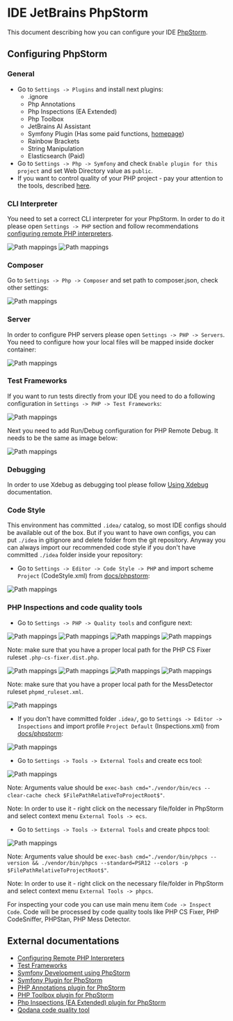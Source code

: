 # IDE JetBrains PhpStorm
This document describing how you can configure your IDE [PhpStorm](https://www.jetbrains.com/phpstorm/).

## Configuring PhpStorm
### General
* Go to `Settings -> Plugins` and install next plugins:
    - .ignore
    - Php Annotations
    - Php Inspections (EA Extended)
    - Php Toolbox
    - JetBrains AI Assistant
    - Symfony Plugin (Has some paid functions, [homepage](https://espend.de/phpstorm/plugin/symfony))
    - Rainbow Brackets
    - String Manipulation
    - Elasticsearch (Paid)
* Go to `Settings -> Php -> Symfony` and check `Enable plugin for this project` and set Web Directory value as `public`.
* If you want to control quality of your PHP project - pay your attention to the tools, described [here](development.md).

### CLI Interpreter
You need to set a correct CLI interpreter for your PhpStorm.
In order to do it please open `Settings -> PHP` section and follow recommendations [configuring remote PHP interpreters](https://www.jetbrains.com/help/phpstorm/configuring-remote-interpreters.html).

![Path mappings](images/phpstorm_00.png)
![Path mappings](images/phpstorm_01.png)

### Composer
Go to `Settings -> Php -> Composer` and set path to composer.json, check other settings:

![Path mappings](images/phpstorm_02.png)

### Server
In order to configure PHP servers please open `Settings -> PHP -> Servers`.
You need to configure how your local files will be mapped inside docker container:

![Path mappings](images/phpstorm_03.png)

### Test Frameworks
If you want to run tests directly from your IDE you need to do a following configuration in `Settings -> PHP -> Test Frameworks`:

![Path mappings](images/phpstorm_04.png)

Next you need to add Run/Debug configuration for PHP Remote Debug. It needs to be the same as image below:

![Path mappings](images/phpstorm_05.png)

### Debugging
In order to use Xdebug as debugging tool please follow [Using Xdebug](xdebug.md) documentation.

### Code Style
This environment has committed `.idea/` catalog, so most IDE configs should be available out of the box. But if you want to have own configs, you can put `./idea` in gitignore and delete folder from the git repository.
Anyway you can always import our recommended code style if you don't have committed `./idea` folder inside your repository: 
* Go to `Settings -> Editor -> Code Style -> PHP` and import scheme `Project` (CodeStyle.xml) from [docs/phpstorm](phpstorm):

![Path mappings](images/phpstorm_code_style.png)

### PHP Inspections and code quality tools
* Go to `Settings -> PHP -> Quality tools` and configure next:

![Path mappings](images/phpstorm_06.png)
![Path mappings](images/phpstorm_php_code_sniffer_1.png)
![Path mappings](images/phpstorm_php_code_sniffer_2.png)
![Path mappings](images/phpstorm_php_cs_fixer_1.png)

Note: make sure that you have a proper local path for the PHP CS Fixer ruleset `.php-cs-fixer.dist.php`.

![Path mappings](images/phpstorm_php_cs_fixer_2.png)
![Path mappings](images/phpstorm_phpstan_1.png)
![Path mappings](images/phpstorm_phpstan_2.png)
![Path mappings](images/phpstorm_phpmd_1.png)

Note: make sure that you have a proper local path for the MessDetector ruleset `phpmd_ruleset.xml`.

![Path mappings](images/phpstorm_phpmd_2.png)

* If you don't have committed folder `.idea/`, go to `Settings -> Editor -> Inspections` and import profile `Project Default` (Inspections.xml) from [docs/phpstorm](phpstorm):

![Path mappings](images/phpstorm_inspections.png)

* Go to `Settings -> Tools -> External Tools` and create ecs tool:

![Path mappings](images/phpstorm_12.png)

Note: Arguments value should be `exec-bash cmd="./vendor/bin/ecs --clear-cache check $FilePathRelativeToProjectRoot$"`.

Note: In order to use it - right click on the necessary file/folder in PhpStorm and select context menu `External Tools -> ecs`.

* Go to `Settings -> Tools -> External Tools` and create phpcs tool:

![Path mappings](images/phpstorm_13.png)

Note: Arguments value should be `exec-bash cmd="./vendor/bin/phpcs --version && ./vendor/bin/phpcs --standard=PSR12 --colors -p $FilePathRelativeToProjectRoot$"`.

Note: In order to use it - right click on the necessary file/folder in PhpStorm and select context menu `External Tools -> phpcs`.


For inspecting your code you can use main menu item `Code -> Inspect Code`. Code will be processed by code quality tools like PHP CS Fixer, PHP CodeSniffer, PHPStan, PHP Mess Detector. 

## External documentations
* [Configuring Remote PHP Interpreters](https://www.jetbrains.com/help/phpstorm/configuring-remote-interpreters.html)
* [Test Frameworks](https://www.jetbrains.com/help/phpstorm/php-test-frameworks.html)
* [Symfony Development using PhpStorm](http://blog.jetbrains.com/phpstorm/2014/08/symfony-development-using-phpstorm/)
* [Symfony Plugin for PhpStorm](https://plugins.jetbrains.com/plugin/7219-symfony-plugin)
* [PHP Annotations plugin for PhpStorm](https://plugins.jetbrains.com/plugin/7320)
* [PHP Toolbox plugin for PhpStorm](https://plugins.jetbrains.com/plugin/8133-php-toolbox/)
* [Php Inspections (EA Extended) plugin for PhpStorm](https://plugins.jetbrains.com/idea/plugin/7622-php-inspections-ea-extended-)
* [Qodana code quality tool](https://blog.jetbrains.com/qodana/2023/09/code-quality-under-pressure-supporting-developers-with-qodana-integration-in-intellij-based-ides/)
